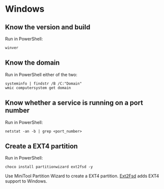 # Windows

## Know the version and build

Run in PowerShell:
```shell
winver
```

## Know the domain

Run in PowerShell either of the two:
```shell
systeminfo | findstr /B /C:"Domain"
wmic computersystem get domain
```

## Know whether a service is running on a port number

Run in PowerShell:
```shell
netstat -an -b | grep <port_number>
```

## Create a EXT4 partition

Run in PowerShell:
```shell
choco install partitionwizard ext2fsd -y
```

Use MiniTool Partition Wizard to create a EXT4 partition.
[Ext2Fsd](http://www.ext2fsd.com/) adds EXT4 support to Windows.